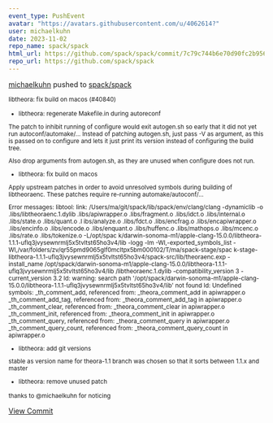 ```yaml
---
event_type: PushEvent
avatar: "https://avatars.githubusercontent.com/u/4062614?"
user: michaelkuhn
date: 2023-11-02
repo_name: spack/spack
html_url: https://github.com/spack/spack/commit/7c79c744b6e70d90fc2b9567d4e070122c2258ef
repo_url: https://github.com/spack/spack
---
```


<a href='https://github.com/michaelkuhn' target='_blank'>michaelkuhn</a> pushed to <a href='https://github.com/spack/spack' target='_blank'>spack/spack</a>

<small>libtheora: fix build on macos (#40840)

* libtheora: regenerate Makefile.in during autoreconf

The patch to inhibit running of configure would exit autogen.sh so early
that it did not yet run autoconf/automake/...
Instead of patching autogen.sh, just pass -V as argument, as this is
passed on to configure and lets it just print its version instead of
configuring the build tree.

Also drop arguments from autogen.sh, as they are unused when configure
does not run.

* libtheora: fix build on macos

Apply upstream patches in order to avoid unresolved symbols during building of libtheoraenc.
These patches require re-running automake/autoconf/...

Error messages:
libtool: link: /Users/ma/git/spack/lib/spack/env/clang/clang -dynamiclib  -o .libs/libtheoraenc.1.dylib  .libs/apiwrapper.o .libs/fragment.o .libs/idct.o .libs/internal.o .libs/state.o .libs/quant.o .l
ibs/analyze.o .libs/fdct.o .libs/encfrag.o .libs/encapiwrapper.o .libs/encinfo.o .libs/encode.o .libs/enquant.o .libs/huffenc.o .libs/mathops.o .libs/mcenc.o .libs/rate.o .libs/tokenize.o   -L/opt/spac
k/darwin-sonoma-m1/apple-clang-15.0.0/libtheora-1.1.1-uflq3jvysewnrmlj5x5tvltst65ho3v4/lib -logg -lm  -Wl,-exported_symbols_list -Wl,/var/folders/zv/qr55pmd9065glf0mcltpx5bm000102/T/ma/spack-stage/spac
k-stage-libtheora-1.1.1-uflq3jvysewnrmlj5x5tvltst65ho3v4/spack-src/lib/theoraenc.exp   -install_name  /opt/spack/darwin-sonoma-m1/apple-clang-15.0.0/libtheora-1.1.1-uflq3jvysewnrmlj5x5tvltst65ho3v4/lib
/libtheoraenc.1.dylib -compatibility_version 3 -current_version 3.2
ld: warning: search path '/opt/spack/darwin-sonoma-m1/apple-clang-15.0.0/libtheora-1.1.1-uflq3jvysewnrmlj5x5tvltst65ho3v4/lib' not found
ld: Undefined symbols:
  _th_comment_add, referenced from:
      _theora_comment_add in apiwrapper.o
  _th_comment_add_tag, referenced from:
      _theora_comment_add_tag in apiwrapper.o
  _th_comment_clear, referenced from:
      _theora_comment_clear in apiwrapper.o
  _th_comment_init, referenced from:
      _theora_comment_init in apiwrapper.o
  _th_comment_query, referenced from:
      _theora_comment_query in apiwrapper.o
  _th_comment_query_count, referenced from:
      _theora_comment_query_count in apiwrapper.o

* libtheora: add git versions

stable as version name for theora-1.1 branch was chosen so that it sorts between 1.1.x and master

* libtheora: remove unused patch

thanks to @michaelkuhn for noticing</small>

<a href='https://github.com/spack/spack/commit/7c79c744b6e70d90fc2b9567d4e070122c2258ef' target='_blank'>View Commit</a>